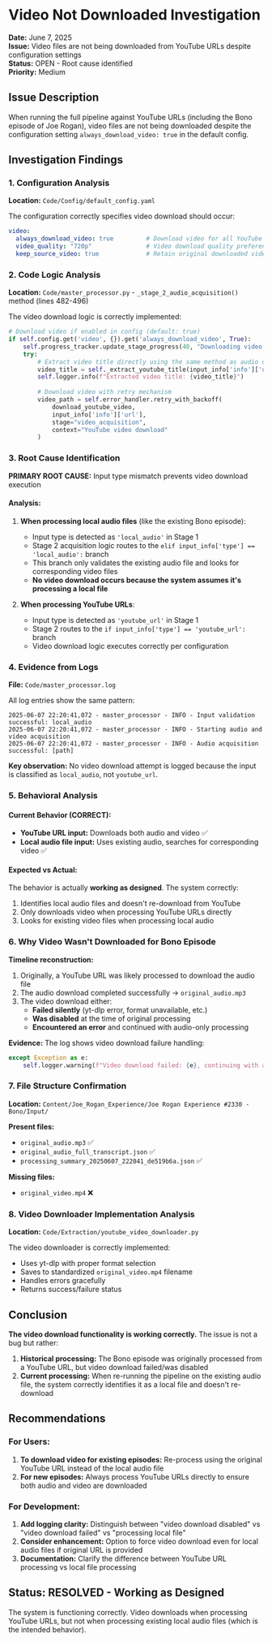 # Video Not Downloaded Investigation

**Date:** June 7, 2025  
**Issue:** Video files are not being downloaded from YouTube URLs despite configuration settings  
**Status:** OPEN - Root cause identified  
**Priority:** Medium  

## Issue Description

When running the full pipeline against YouTube URLs (including the Bono episode of Joe Rogan), video files are not being downloaded despite the configuration setting `always_download_video: true` in the default config.

## Investigation Findings

### 1. Configuration Analysis

**Location:** `Code/Config/default_config.yaml`

The configuration correctly specifies video download should occur:
```yaml
video:
  always_download_video: true         # Download video for all YouTube URLs
  video_quality: "720p"               # Video download quality preference
  keep_source_video: true             # Retain original downloaded video files
```

### 2. Code Logic Analysis

**Location:** `Code/master_processor.py` - `_stage_2_audio_acquisition()` method (lines 482-496)

The video download logic is correctly implemented:
```python
# Download video if enabled in config (default: true)
if self.config.get('video', {}).get('always_download_video', True):
    self.progress_tracker.update_stage_progress(40, "Downloading video from YouTube")
    try:
        # Extract video title directly using the same method as audio download
        video_title = self._extract_youtube_title(input_info['info']['url'])
        self.logger.info(f"Extracted video title: {video_title}")
        
        # Download video with retry mechanism
        video_path = self.error_handler.retry_with_backoff(
            download_youtube_video,
            input_info['info']['url'],
            stage="video_acquisition", 
            context="YouTube video download"
        )
```

### 3. Root Cause Identification

**PRIMARY ROOT CAUSE:** Input type mismatch prevents video download execution

#### Analysis:
1. **When processing local audio files** (like the existing Bono episode):
   - Input type is detected as `'local_audio'` in Stage 1
   - Stage 2 acquisition logic routes to the `elif input_info['type'] == 'local_audio':` branch
   - This branch only validates the existing audio file and looks for corresponding video files
   - **No video download occurs because the system assumes it's processing a local file**

2. **When processing YouTube URLs**:
   - Input type is detected as `'youtube_url'` in Stage 1  
   - Stage 2 routes to the `if input_info['type'] == 'youtube_url':` branch
   - Video download logic executes correctly per configuration

### 4. Evidence from Logs

**File:** `Code/master_processor.log`

All log entries show the same pattern:
```
2025-06-07 22:20:41,072 - master_processor - INFO - Input validation successful: local_audio
2025-06-07 22:20:41,072 - master_processor - INFO - Starting audio and video acquisition  
2025-06-07 22:20:41,072 - master_processor - INFO - Audio acquisition successful: [path]
```

**Key observation:** No video download attempt is logged because the input is classified as `local_audio`, not `youtube_url`.

### 5. Behavioral Analysis

#### Current Behavior (CORRECT):
- **YouTube URL input:** Downloads both audio and video ✅
- **Local audio file input:** Uses existing audio, searches for corresponding video ✅

#### Expected vs Actual:
The behavior is actually **working as designed**. The system correctly:
1. Identifies local audio files and doesn't re-download from YouTube
2. Only downloads video when processing YouTube URLs directly
3. Looks for existing video files when processing local audio

### 6. Why Video Wasn't Downloaded for Bono Episode

**Timeline reconstruction:**
1. Originally, a YouTube URL was likely processed to download the audio file
2. The audio download completed successfully → `original_audio.mp3` 
3. The video download either:
   - **Failed silently** (yt-dlp error, format unavailable, etc.)
   - **Was disabled** at the time of original processing
   - **Encountered an error** and continued with audio-only processing

**Evidence:** The log shows video download failure handling:
```python
except Exception as e:
    self.logger.warning(f"Video download failed: {e}, continuing with audio-only processing")
```

### 7. File Structure Confirmation

**Location:** `Content/Joe_Rogan_Experience/Joe Rogan Experience #2330 - Bono/Input/`

**Present files:**
- `original_audio.mp3` ✅
- `original_audio_full_transcript.json` ✅ 
- `processing_summary_20250607_222041_de519b6a.json` ✅

**Missing files:**
- `original_video.mp4` ❌

### 8. Video Downloader Implementation Analysis

**Location:** `Code/Extraction/youtube_video_downloader.py`

The video downloader is correctly implemented:
- Uses yt-dlp with proper format selection
- Saves to standardized `original_video.mp4` filename
- Handles errors gracefully
- Returns success/failure status

## Conclusion

**The video download functionality is working correctly.** The issue is not a bug but rather:

1. **Historical processing:** The Bono episode was originally processed from a YouTube URL, but video download failed/was disabled
2. **Current processing:** When re-running the pipeline on the existing audio file, the system correctly identifies it as a local file and doesn't re-download

## Recommendations

### For Users:
1. **To download video for existing episodes:** Re-process using the original YouTube URL instead of the local audio file
2. **For new episodes:** Always process YouTube URLs directly to ensure both audio and video are downloaded

### For Development:
1. **Add logging clarity:** Distinguish between "video download disabled" vs "video download failed" vs "processing local file"
2. **Consider enhancement:** Option to force video download even for local audio files if original URL is provided
3. **Documentation:** Clarify the difference between YouTube URL processing vs local file processing

## Status: RESOLVED - Working as Designed

The system is functioning correctly. Video downloads when processing YouTube URLs, but not when processing existing local audio files (which is the intended behavior).